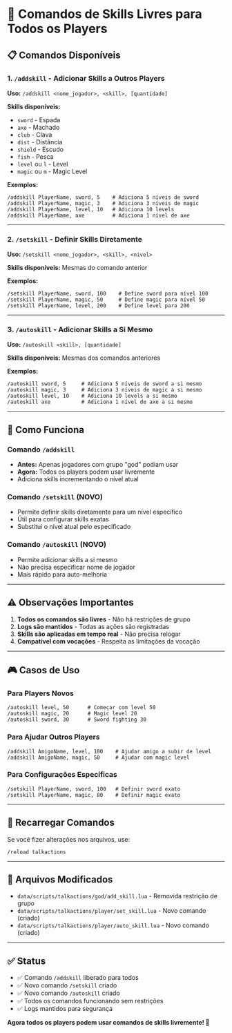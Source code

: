 # 🎯 Comandos de Skills Livres para Todos os Players

## 📋 Comandos Disponíveis

### 1. `/addskill` - Adicionar Skills a Outros Players
**Uso:** `/addskill <nome_jogador>, <skill>, [quantidade]`

**Skills disponíveis:**
- `sword` - Espada
- `axe` - Machado
- `club` - Clava
- `dist` - Distância
- `shield` - Escudo
- `fish` - Pesca
- `level` ou `l` - Level
- `magic` ou `m` - Magic Level

**Exemplos:**
```
/addskill PlayerName, sword, 5    # Adiciona 5 níveis de sword
/addskill PlayerName, magic, 3    # Adiciona 3 níveis de magic
/addskill PlayerName, level, 10   # Adiciona 10 levels
/addskill PlayerName, axe         # Adiciona 1 nível de axe
```

---

### 2. `/setskill` - Definir Skills Diretamente
**Uso:** `/setskill <nome_jogador>, <skill>, <nivel>`

**Skills disponíveis:** Mesmas do comando anterior

**Exemplos:**
```
/setskill PlayerName, sword, 100    # Define sword para nível 100
/setskill PlayerName, magic, 50     # Define magic para nível 50
/setskill PlayerName, level, 200    # Define level para 200
```

---

### 3. `/autoskill` - Adicionar Skills a Si Mesmo
**Uso:** `/autoskill <skill>, [quantidade]`

**Skills disponíveis:** Mesmas dos comandos anteriores

**Exemplos:**
```
/autoskill sword, 5     # Adiciona 5 níveis de sword a si mesmo
/autoskill magic, 3     # Adiciona 3 níveis de magic a si mesmo
/autoskill level, 10    # Adiciona 10 levels a si mesmo
/autoskill axe          # Adiciona 1 nível de axe a si mesmo
```

---

## 🔧 Como Funciona

### Comando `/addskill`
- **Antes:** Apenas jogadores com grupo "god" podiam usar
- **Agora:** Todos os players podem usar livremente
- Adiciona skills incrementando o nível atual

### Comando `/setskill` (NOVO)
- Permite definir skills diretamente para um nível específico
- Útil para configurar skills exatas
- Substitui o nível atual pelo especificado

### Comando `/autoskill` (NOVO)
- Permite adicionar skills a si mesmo
- Não precisa especificar nome de jogador
- Mais rápido para auto-melhoria

---

## ⚠️ Observações Importantes

1. **Todos os comandos são livres** - Não há restrições de grupo
2. **Logs são mantidos** - Todas as ações são registradas
3. **Skills são aplicadas em tempo real** - Não precisa relogar
4. **Compatível com vocações** - Respeita as limitações da vocação

---

## 🎮 Casos de Uso

### Para Players Novos
```
/autoskill level, 50      # Começar com level 50
/autoskill magic, 20      # Magic level 20
/autoskill sword, 30      # Sword fighting 30
```

### Para Ajudar Outros Players
```
/addskill AmigoName, level, 100    # Ajudar amigo a subir de level
/addskill AmigoName, magic, 50     # Ajudar com magic level
```

### Para Configurações Específicas
```
/setskill PlayerName, sword, 100   # Definir sword exato
/setskill PlayerName, magic, 80    # Definir magic exato
```

---

## 🔄 Recarregar Comandos

Se você fizer alterações nos arquivos, use:
```
/reload talkactions
```

---

## 📁 Arquivos Modificados

- `data/scripts/talkactions/god/add_skill.lua` - Removida restrição de grupo
- `data/scripts/talkactions/player/set_skill.lua` - Novo comando (criado)
- `data/scripts/talkactions/player/auto_skill.lua` - Novo comando (criado)

---

## ✅ Status

- ✅ Comando `/addskill` liberado para todos
- ✅ Novo comando `/setskill` criado
- ✅ Novo comando `/autoskill` criado
- ✅ Todos os comandos funcionando sem restrições
- ✅ Logs mantidos para segurança

**Agora todos os players podem usar comandos de skills livremente! 🎉**
